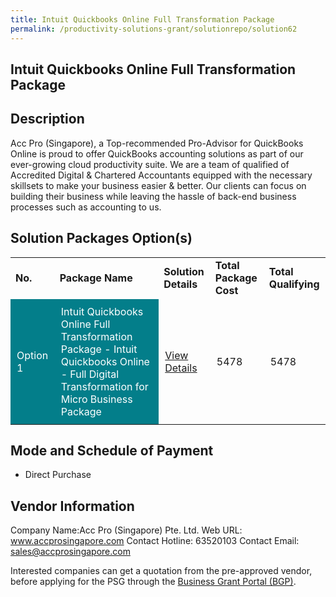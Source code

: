 ```yaml
---
title: Intuit Quickbooks Online Full Transformation Package
permalink: /productivity-solutions-grant/solutionrepo/solution62
---
```


## Intuit Quickbooks Online Full Transformation Package

## Description

Acc Pro (Singapore), a Top-recommended Pro-Advisor for QuickBooks Online is proud to offer QuickBooks accounting solutions as part of our ever-growing cloud productivity suite. We are a team of qualified of Accredited Digital & Chartered Accountants equipped with the necessary skillsets to make your business easier & better. Our clients can focus on building their business while leaving the hassle of back-end business processes such as accounting to us.

## Solution Packages Option(s)

<table>
<tr>
<td><b>No.</b></td>
<td><b>Package Name</b></td>
<td><b>Solution Details</b></td>
<td><b>Total Package Cost</b></td>
<td><b>Total Qualifying</b></td>
</tr>
<tr>
<td style='padding: 10px; background-color: #037E8A; color: #FFFFFF;'>Option 1</td>
<td style='padding: 10px; background-color: #037E8A; color: #FFFFFF;'>Intuit Quickbooks Online Full Transformation Package - Intuit Quickbooks Online - Full Digital Transformation for Micro Business Package</td>
<td style='padding: 10px;'><a href='https://www.gobusiness.gov.sg/images/psg/DesensitisedAccProAnnex3CRwef12August2021-_Part_4.pdf' target='_blank'>View Details</a></td>
<td style='padding: 10px;'>5478</td>
<td style='padding: 10px;'>5478</td>
</tr>
</table>

## Mode and Schedule of Payment

 - Direct Purchase

## Vendor Information

 Company Name:Acc Pro (Singapore) Pte. Ltd. 
Web URL: www.accprosingapore.com 
Contact Hotline: 63520103 
Contact Email: sales@accprosingapore.com 


Interested companies can get a quotation from the pre-approved vendor, before applying for the PSG through the <a href='https://www.businessgrants.gov.sg/'>Business Grant Portal (BGP)</a>.

<script src="/jquery/resize-tables.js"></script>
